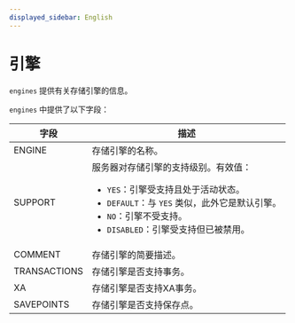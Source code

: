 ```yaml
---
displayed_sidebar: English
---
```


# 引擎

`engines` 提供有关存储引擎的信息。

`engines` 中提供了以下字段：

|**字段**|**描述**|
|---|---|
|ENGINE|存储引擎的名称。|
|SUPPORT|服务器对存储引擎的支持级别。有效值：<ul><li>`YES`：引擎受支持且处于活动状态。</li><li>`DEFAULT`：与 `YES` 类似，此外它是默认引擎。</li><li>`NO`：引擎不受支持。</li><li>`DISABLED`：引擎受支持但已被禁用。</li></ul>|
|COMMENT|存储引擎的简要描述。|
|TRANSACTIONS|存储引擎是否支持事务。|
|XA|存储引擎是否支持XA事务。|
|SAVEPOINTS|存储引擎是否支持保存点。|